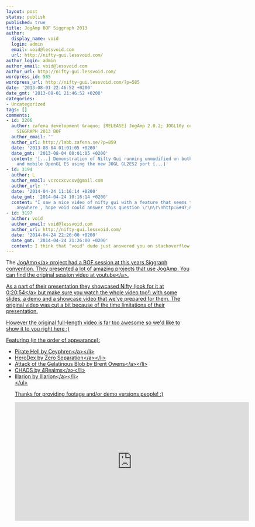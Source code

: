 ```yaml
---
layout: post
status: publish
published: true
title: JogAmp BOF Siggraph 2013
author:
  display_name: void
  login: admin
  email: void@lessvoid.com
  url: http://nifty-gui.lessvoid.com/
author_login: admin
author_email: void@lessvoid.com
author_url: http://nifty-gui.lessvoid.com/
wordpress_id: 585
wordpress_url: http://nifty-gui.lessvoid.com/?p=585
date: '2013-08-01 22:46:52 +0200'
date_gmt: '2013-08-01 21:46:52 +0200'
categories:
- Uncategorized
tags: []
comments:
- id: 2206
  author: zafena development &raquo; [RELEASE] JogAmp 2.0.2; JOGL10y celebration &amp;
    SIGGRAPH 2013 BOF
  author_email: ''
  author_url: http://labb.zafena.se/?p=859
  date: '2013-08-04 01:01:05 +0200'
  date_gmt: '2013-08-04 00:01:05 +0200'
  content: '[...] Demonstration of Nifty Gui running unmodified on both desktop OpenGL
    and mobile OpenGL ES using the new JOGL GL2ES2 port [...]'
- id: 3194
  author: L
  author_email: vczccxcvcxv@gmail.com
  author_url: ''
  date: '2014-04-24 11:16:14 +0200'
  date_gmt: '2014-04-24 10:16:14 +0200'
  content: "I saw a nice video of nifty gui with a feature that seems to be not documented
    anywhere , hope void could answer this question \r\n\r\nhttp:&#47;&#47;stackoverflow.com&#47;questions&#47;23265892&#47;how-can-i-implement-auto-scale-feature-in-nifty-gui"
- id: 3197
  author: void
  author_email: void@lessvoid.com
  author_url: http://nifty-gui.lessvoid.com/
  date: '2014-04-24 22:26:00 +0200'
  date_gmt: '2014-04-24 21:26:00 +0200'
  content: I think that "void" dude just answered you on stackoverflow ;)
---
```

<p>The <a href="http:&#47;&#47;jogamp.org&#47;">JogAmp<&#47;a> project had a BOF session at this years Siggraph convention. They presented a lot of amazing projects that use JogAmp. You can find the original <a href="http:&#47;&#47;www.youtube.com&#47;watch?v=X3Id2VGR1Ik">session video at youtube<&#47;a>.</p>
<p>As a part of their presentation they showcased Nifty (look for it at <a href="http:&#47;&#47;youtu.be&#47;X3Id2VGR1Ik?t=20m54s">0:20:54<&#47;a> but make sure you watch the whole video too!) with some slides, a demo and a showcase video that we've prepared for them. The original video was cut a bit because of the time limitations of their presentation.</p>
<p>However the original full-length video is far too awesome so we'd like to show it to you right here :)</p>
<p>Featuring (in the order of appearance):</p>
<ul>
<li><a href="http:&#47;&#47;www.desura.com&#47;games&#47;piratehell">Pirate Hell by Ceyphren<&#47;a><&#47;li>
<li><a href="http:&#47;&#47;www.herodex.net">HeroDex by Zero Separation<&#47;a><&#47;li>
<li><a href="http:&#47;&#47;www.indiedb.com&#47;games&#47;attack-of-the-gelatinous-blob">Attack of the Gelatinous Blob by Brent Owens<&#47;a><&#47;li>
<li><a href="http:&#47;&#47;www.4realms.net&#47;">CHAOS by 4Realms<&#47;a><&#47;li>
<li><a href="http:&#47;&#47;illarion.org&#47;general&#47;de_startpage.php">Illarion by Illarion<&#47;a><&#47;li><br />
<&#47;ul></p>
<p>Thanks for providing footage and&#47;or demo versions people! :)</p>
<p><iframe src="http:&#47;&#47;player.vimeo.com&#47;video&#47;71520617" width="640" height="324" frameborder="0" webkitAllowFullScreen mozallowfullscreen allowFullScreen><&#47;iframe>
<p><a href="http:&#47;&#47;vimeo.com&#47;71520617">JogAmp BOF Siggraph 2013 - Full Nifty GUI games showcase<&#47;a> from <a href="http:&#47;&#47;vimeo.com&#47;user1070526">void<&#47;a> on <a href="https:&#47;&#47;vimeo.com">Vimeo<&#47;a>.<&#47;p></p>
<p>Have fun,<br />
void</p>
